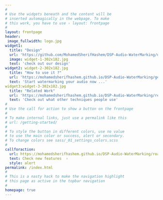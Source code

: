 ```yaml
---
#
# Use the widgets beneath and the content will be
# inserted automagically in the webpage. To make
# this work, you have to use › layout: frontpage
#
layout: frontpage
header:
 image_fullwidth: logo.jpg
widget1:
  title: "Design"
  url: 'https://github.com/MohamedSherifHashem/DSP-Audio-WaterMarking/design/'
  image: widget-1-302x182.jpg
  text: 'check out our design'
widget2: widget-2-302x182.jpg
  title: "How to use it ?"
  url: 'https://mohamedsherifhashem.github.io/DSP-Audio-WaterMarking/getting-started/'
  text: 'Start watermarking your audio now ...'
widget3:widget-3-302x182.jpg
  title: "Related Work"
  url: 'https://mohamedsherifhashem.github.io/DSP-Audio-WaterMarking/reports/relatedwork/'
  text: 'Check out what other techniques people use'
#
# Use the call for action to show a button on the frontpage
#
# To make internal links, just use a permalink like this
# url: /getting-started/
#
# To style the button in different colors, use no value
# to use the main color or success, alert or secondary.
# To change colors see sass/_01_settings_colors.scss
#
callforaction:
  url: https://mohamedsherifhashem.github.io/DSP-Audio-WaterMarking/roadmap/
  text: Check new features  ›
  style: alert
permalink: /index.html
#
# This is a nasty hack to make the navigation highlight
# this page as active in the topbar navigation
#
homepage: true
---
```

